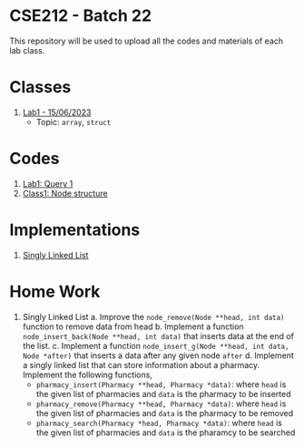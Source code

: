 # CSE212 - Batch 22

This repository will be used to upload all the codes and materials of each lab class.

# Classes

1. [Lab1 - 15/06/2023](./lab1)
   - Topic: `array`, `struct`

# Codes

1. [Lab1: Query 1](./lab1/lab1.c)
2. [Class1: Node structure](./class1/a.c)

# Implementations

1. [Singly Linked List](./imps/slist/slist.h)

# Home Work

1. Singly Linked List
   a. Improve the `node_remove(Node **head, int data)` function to remove data from head
   b. Implement a function `node_insert_back(Node **head, int data)` that inserts data at the
   end of the list.
   c. Implement a function `node_insert_g(Node **head, int data, Node *after)` that inserts a data after
   any given node `after`
   d. Implement a singly linked list that can store information about a pharmacy.
   Implement the following functions,
   - `pharmacy_insert(Pharmacy **head, Pharmacy *data)`: where `head` is the given list of pharmacies and `data` is the pharmacy to be inserted
   - `pharmacy_remove(Pharmacy **head, Pharmacy *data)`: where `head` is the given list of pharmacies and `data` is the pharmacy to be removed
   - `pharmacy_search(Pharmacy *head, Pharmacy *data)`: where `head` is the given list of pharmacies and `data` is the pharamcy to be searched
